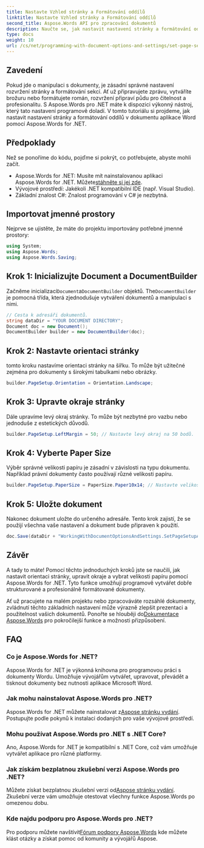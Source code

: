 ```yaml
---
title: Nastavte Vzhled stránky a Formátování oddílů
linktitle: Nastavte Vzhled stránky a Formátování oddílů
second_title: Aspose.Words API pro zpracování dokumentů
description: Naučte se, jak nastavit nastavení stránky a formátování oddílů v dokumentech Word pomocí Aspose.Words for .NET s naším podrobným průvodcem. Vylepšete prezentaci svého dokumentu bez námahy.
type: docs
weight: 10
url: /cs/net/programming-with-document-options-and-settings/set-page-setup-and-section-formatting/
---
```

## Zavedení

Pokud jde o manipulaci s dokumenty, je zásadní správné nastavení rozvržení stránky a formátování sekcí. Ať už připravujete zprávu, vytváříte brožuru nebo formátujete román, rozvržení připraví půdu pro čitelnost a profesionalitu. S Aspose.Words pro .NET máte k dispozici výkonný nástroj, který tato nastavení programově doladí. V tomto tutoriálu si projdeme, jak nastavit nastavení stránky a formátování oddílů v dokumentu aplikace Word pomocí Aspose.Words for .NET.

## Předpoklady

Než se ponoříme do kódu, pojďme si pokrýt, co potřebujete, abyste mohli začít.

-  Aspose.Words for .NET: Musíte mít nainstalovanou aplikaci Aspose.Words for .NET. Můžete[stáhněte si jej zde](https://releases.aspose.com/words/net/).
- Vývojové prostředí: Jakékoli .NET kompatibilní IDE (např. Visual Studio).
- Základní znalost C#: Znalost programování v C# je nezbytná.

## Importovat jmenné prostory

Nejprve se ujistěte, že máte do projektu importovány potřebné jmenné prostory:

```csharp
using System;
using Aspose.Words;
using Aspose.Words.Saving;
```

## Krok 1: Inicializujte Document a DocumentBuilder

 Začněme inicializací`Document`a`DocumentBuilder` objektů. The`DocumentBuilder` je pomocná třída, která zjednodušuje vytváření dokumentů a manipulaci s nimi.

```csharp
// Cesta k adresáři dokumentů.
string dataDir = "YOUR DOCUMENT DIRECTORY";
Document doc = new Document();
DocumentBuilder builder = new DocumentBuilder(doc);
```

## Krok 2: Nastavte orientaci stránky

tomto kroku nastavíme orientaci stránky na šířku. To může být užitečné zejména pro dokumenty s širokými tabulkami nebo obrázky.

```csharp
builder.PageSetup.Orientation = Orientation.Landscape;
```

## Krok 3: Upravte okraje stránky

Dále upravíme levý okraj stránky. To může být nezbytné pro vazbu nebo jednoduše z estetických důvodů.

```csharp
builder.PageSetup.LeftMargin = 50; // Nastavte levý okraj na 50 bodů.
```

## Krok 4: Vyberte Paper Size

Výběr správné velikosti papíru je zásadní v závislosti na typu dokumentu. Například právní dokumenty často používají různé velikosti papíru.

```csharp
builder.PageSetup.PaperSize = PaperSize.Paper10x14; // Nastavte velikost papíru na 10 x 14 palců.
```

## Krok 5: Uložte dokument

Nakonec dokument uložte do určeného adresáře. Tento krok zajistí, že se použijí všechna vaše nastavení a dokument bude připraven k použití.

```csharp
doc.Save(dataDir + "WorkingWithDocumentOptionsAndSettings.SetPageSetupAndSectionFormatting.docx");
```

## Závěr

A tady to máte! Pomocí těchto jednoduchých kroků jste se naučili, jak nastavit orientaci stránky, upravit okraje a vybrat velikosti papíru pomocí Aspose.Words for .NET. Tyto funkce umožňují programově vytvářet dobře strukturované a profesionálně formátované dokumenty.

Ať už pracujete na malém projektu nebo zpracováváte rozsáhlé dokumenty, zvládnutí těchto základních nastavení může výrazně zlepšit prezentaci a použitelnost vašich dokumentů. Ponořte se hlouběji do[Dokumentace Aspose.Words](https://reference.aspose.com/words/net/) pro pokročilejší funkce a možnosti přizpůsobení.

## FAQ

### Co je Aspose.Words for .NET?

Aspose.Words for .NET je výkonná knihovna pro programovou práci s dokumenty Wordu. Umožňuje vývojářům vytvářet, upravovat, převádět a tisknout dokumenty bez nutnosti aplikace Microsoft Word.

### Jak mohu nainstalovat Aspose.Words pro .NET?

 Aspose.Words for .NET můžete nainstalovat z[Aspose stránku vydání](https://releases.aspose.com/words/net/). Postupujte podle pokynů k instalaci dodaných pro vaše vývojové prostředí.

### Mohu používat Aspose.Words pro .NET s .NET Core?

Ano, Aspose.Words for .NET je kompatibilní s .NET Core, což vám umožňuje vytvářet aplikace pro různé platformy.

### Jak získám bezplatnou zkušební verzi Aspose.Words pro .NET?

 Můžete získat bezplatnou zkušební verzi od[Aspose stránku vydání](https://releases.aspose.com/). Zkušební verze vám umožňuje otestovat všechny funkce Aspose.Words po omezenou dobu.

### Kde najdu podporu pro Aspose.Words pro .NET?

 Pro podporu můžete navštívit[Fórum podpory Aspose.Words](https://forum.aspose.com/c/words/8) kde můžete klást otázky a získat pomoc od komunity a vývojářů Aspose.

